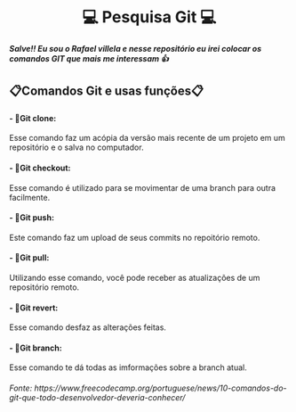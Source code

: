 <H1 align=center> 💻 Pesquisa Git 💻 
<br />
<H5> Salve!! Eu sou o Rafael villela e nesse repositório eu irei colocar os comandos GIT que mais me interessam 👍 
<br>
<H2>   📋Comandos Git e usas funções📋
<br>
<H4> - 💾Git clone: <br> </H5>Esse comando faz um acópia da versão mais recente de um projeto em um repositório e o salva no computador.
<br>
<H4> - 💾Git checkout: <br> </H5> Esse comando é utilizado para se movimentar de uma branch para outra facilmente.
<br>
<H4> - 💾Git push: <br> </H5> Este comando faz um upload de seus commits no repoitório remoto.
<br>
<H4> - 💾Git pull: <br> </H5> Utilizando esse comando, você pode receber as atualizações de um repositório remoto.
<br>
<H4> - 💾Git revert: <br> </H5> Esse comando desfaz as alterações feitas.
<br>
<H4> - 💾Git branch: <br> </H5> Esse comando te dá todas as imformações sobre a branch atual.
</br> 
<H6>Fonte: https://www.freecodecamp.org/portuguese/news/10-comandos-do-git-que-todo-desenvolvedor-deveria-conhecer/
